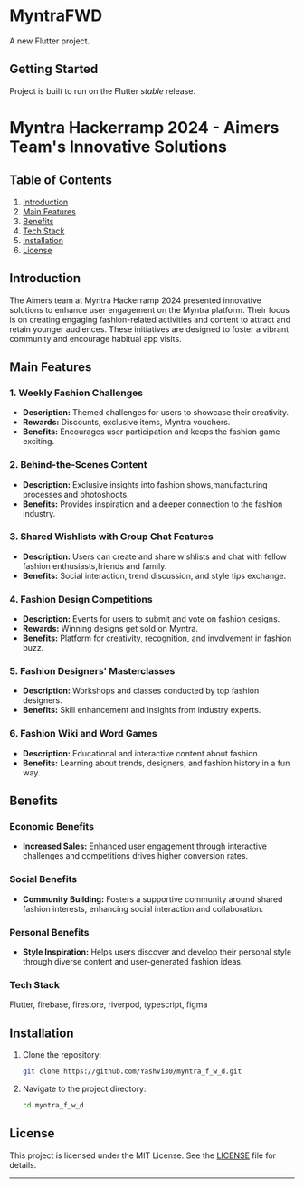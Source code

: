 # MyntraFWD

A new Flutter project.

## Getting Started

Project is built to run on the Flutter _stable_ release.



# Myntra Hackerramp 2024 - Aimers Team's Innovative Solutions

## Table of Contents
1. [Introduction](#introduction)
2. [Main Features](#main-features)
3. [Benefits](#benefits)
4. [Tech Stack](#tech-stack)
5. [Installation](#installation)
6. [License](#license)

## Introduction

The Aimers team at Myntra Hackerramp 2024 presented innovative solutions to enhance user engagement on the Myntra platform. Their focus is on creating engaging fashion-related activities and content to attract and retain younger audiences. These initiatives are designed to foster a vibrant community and encourage habitual app visits.

## Main Features

### 1. Weekly Fashion Challenges
- **Description:** Themed challenges for users to showcase their creativity.
- **Rewards:** Discounts, exclusive items, Myntra vouchers.
- **Benefits:** Encourages user participation and keeps the fashion game exciting.

### 2. Behind-the-Scenes Content
- **Description:** Exclusive insights into fashion shows,manufacturing processes and photoshoots.
- **Benefits:** Provides inspiration and a deeper connection to the fashion industry.

### 3. Shared Wishlists with Group Chat Features
- **Description:** Users can create and share wishlists and chat with fellow fashion enthusiasts,friends and family.
- **Benefits:** Social interaction, trend discussion, and style tips exchange.

### 4. Fashion Design Competitions
- **Description:** Events for users to submit and vote on fashion designs.
- **Rewards:** Winning designs get sold on Myntra.
- **Benefits:** Platform for creativity, recognition, and involvement in fashion buzz.

### 5. Fashion Designers' Masterclasses
- **Description:** Workshops and classes conducted by top fashion designers.
- **Benefits:** Skill enhancement and insights from industry experts.

### 6. Fashion Wiki and Word Games
- **Description:** Educational and interactive content about fashion.
- **Benefits:** Learning about trends, designers, and fashion history in a fun way.

## Benefits

### Economic Benefits
- **Increased Sales:** Enhanced user engagement through interactive challenges and competitions drives higher conversion rates.

### Social Benefits
- **Community Building:** Fosters a supportive community around shared fashion interests, enhancing social interaction and collaboration.

### Personal Benefits
- **Style Inspiration:** Helps users discover and develop their personal style through diverse content and user-generated fashion ideas.

### Tech Stack
Flutter, firebase, firestore, riverpod, typescript, figma

## Installation

1. Clone the repository:
    ```sh
    git clone https://github.com/Yashvi30/myntra_f_w_d.git
    ```

2. Navigate to the project directory:
    ```sh
    cd myntra_f_w_d
    ```


## License

This project is licensed under the MIT License. See the [LICENSE](LICENSE) file for details.

---

